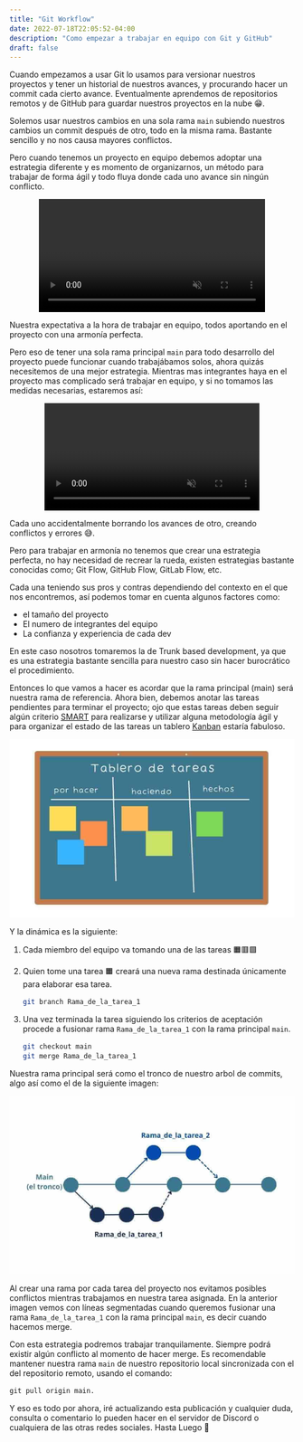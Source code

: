 ```yaml
---
title: "Git Workflow"
date: 2022-07-18T22:05:52-04:00
description: "Como empezar a trabajar en equipo con Git y GitHub"
draft: false
---
```


Cuando empezamos a usar Git lo usamos para versionar nuestros proyectos y tener un historial de nuestros avances, y procurando hacer un commit cada cierto avance. Eventualmente  aprendemos de repositorios remotos y de GitHub para guardar nuestros proyectos en la nube 😁. 

Solemos usar nuestros cambios en una sola rama `main` subiendo nuestros cambios un commit después de otro, todo en la misma rama. Bastante sencillo y no nos causa mayores conflictos. 

Pero cuando tenemos un proyecto en equipo debemos adoptar una estrategia diferente y es momento de organizarnos, un método para trabajar de forma ágil y todo fluya donde cada uno avance sin ningún conflicto.

<video src="./we-working-dream.mp4" autoplay muted loop width="400" style="display: block;
  margin: auto;"></video>

Nuestra expectativa a la hora de trabajar en equipo, todos aportando en el proyecto con una armonía perfecta.

Pero eso de tener una sola rama principal `main` para todo desarrollo del proyecto puede funcionar cuando trabajábamos solos, ahora quizás necesitemos de una mejor estrategia. Mientras mas integrantes haya en el proyecto mas complicado será trabajar en equipo, y si no tomamos las medidas necesarias, estaremos así:

<video src="./we-working.mp4" autoplay muted loop width="380" style="display: block;
  margin: auto;"></video>

Cada uno accidentalmente borrando los avances de otro, creando conflictos y errores 😅.

Pero para trabajar en armonía no tenemos que crear una estrategia perfecta, no hay necesidad de recrear la rueda, existen estrategias bastante conocidas como;  Git Flow, GitHub Flow, GitLab Flow, etc.

Cada una teniendo sus pros y contras dependiendo del contexto en el que nos encontremos, así podemos tomar en cuenta algunos factores como:

- el tamaño del proyecto
- El numero de integrantes del equipo
- La confianza y experiencia de cada dev

En este caso nosotros tomaremos la de Trunk based development, ya que es una estrategia bastante sencilla para nuestro caso sin hacer burocrático el procedimiento.


Entonces lo que vamos a hacer es acordar que la rama principal (main) será nuestra rama de referencia. Ahora bien, debemos anotar las tareas pendientes para terminar el proyecto; ojo que estas tareas deben seguir algún criterio [SMART](https://asana.com/es/resources/smart-goals) para realizarse y utilizar alguna metodología ágil y para organizar el estado de las tareas un tablero [Kanban](https://kanbanize.com/es/recursos-de-kanban/primeros-pasos/que-es-kanban) estaría fabuloso.

![kanban-board.png](./kanban-board.jpg)

Y la dinámica es la siguiente:

1. Cada miembro del equipo va tomando una de las tareas 🟧🟥🟩 
2. Quien tome una tarea 🟧 creará una nueva rama destinada únicamente para elaborar esa tarea.  
    
    ```bash
    git branch Rama_de_la_tarea_1
    ```
    
3. Una vez terminada la tarea siguiendo los criterios de aceptación procede a fusionar rama `Rama_de_la_tarea_1` con la rama principal `main`.
    
    ```bash
    git checkout main
    git merge Rama_de_la_tarea_1
    ```
    

Nuestra rama principal será como el tronco de nuestro arbol de commits, algo así como el de la siguiente imagen:

![trunk_git.jpg](./trunk_git.jpg)

Al crear una rama por cada tarea del proyecto nos evitamos posibles conflictos mientras trabajamos en nuestra tarea asignada. En la anterior imagen vemos con líneas segmentadas cuando queremos fusionar una rama `Rama_de_la_tarea_1` con la rama principal `main`, es decir cuando hacemos merge.

Con esta estrategia podremos trabajar tranquilamente. Siempre podrá existir algún conflicto al momento de hacer merge. Es recomendable mantener nuestra rama `main` de nuestro repositorio local sincronizada con el del repositorio remoto, usando el comando:

```markdown
git pull origin main.
```

Y eso es todo por ahora, iré actualizando esta publicación y cualquier duda, consulta o comentario lo pueden hacer en el servidor de Discord o cualquiera de las otras redes sociales. Hasta Luego 👋